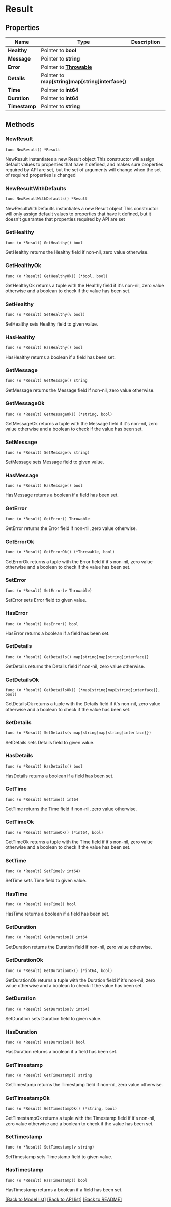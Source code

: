 # Result

## Properties

Name | Type | Description | Notes
------------ | ------------- | ------------- | -------------
**Healthy** | Pointer to **bool** |  | [optional] 
**Message** | Pointer to **string** |  | [optional] 
**Error** | Pointer to [**Throwable**](Throwable.md) |  | [optional] 
**Details** | Pointer to **map[string]map[string]interface{}** |  | [optional] 
**Time** | Pointer to **int64** |  | [optional] 
**Duration** | Pointer to **int64** |  | [optional] 
**Timestamp** | Pointer to **string** |  | [optional] 

## Methods

### NewResult

`func NewResult() *Result`

NewResult instantiates a new Result object
This constructor will assign default values to properties that have it defined,
and makes sure properties required by API are set, but the set of arguments
will change when the set of required properties is changed

### NewResultWithDefaults

`func NewResultWithDefaults() *Result`

NewResultWithDefaults instantiates a new Result object
This constructor will only assign default values to properties that have it defined,
but it doesn't guarantee that properties required by API are set

### GetHealthy

`func (o *Result) GetHealthy() bool`

GetHealthy returns the Healthy field if non-nil, zero value otherwise.

### GetHealthyOk

`func (o *Result) GetHealthyOk() (*bool, bool)`

GetHealthyOk returns a tuple with the Healthy field if it's non-nil, zero value otherwise
and a boolean to check if the value has been set.

### SetHealthy

`func (o *Result) SetHealthy(v bool)`

SetHealthy sets Healthy field to given value.

### HasHealthy

`func (o *Result) HasHealthy() bool`

HasHealthy returns a boolean if a field has been set.

### GetMessage

`func (o *Result) GetMessage() string`

GetMessage returns the Message field if non-nil, zero value otherwise.

### GetMessageOk

`func (o *Result) GetMessageOk() (*string, bool)`

GetMessageOk returns a tuple with the Message field if it's non-nil, zero value otherwise
and a boolean to check if the value has been set.

### SetMessage

`func (o *Result) SetMessage(v string)`

SetMessage sets Message field to given value.

### HasMessage

`func (o *Result) HasMessage() bool`

HasMessage returns a boolean if a field has been set.

### GetError

`func (o *Result) GetError() Throwable`

GetError returns the Error field if non-nil, zero value otherwise.

### GetErrorOk

`func (o *Result) GetErrorOk() (*Throwable, bool)`

GetErrorOk returns a tuple with the Error field if it's non-nil, zero value otherwise
and a boolean to check if the value has been set.

### SetError

`func (o *Result) SetError(v Throwable)`

SetError sets Error field to given value.

### HasError

`func (o *Result) HasError() bool`

HasError returns a boolean if a field has been set.

### GetDetails

`func (o *Result) GetDetails() map[string]map[string]interface{}`

GetDetails returns the Details field if non-nil, zero value otherwise.

### GetDetailsOk

`func (o *Result) GetDetailsOk() (*map[string]map[string]interface{}, bool)`

GetDetailsOk returns a tuple with the Details field if it's non-nil, zero value otherwise
and a boolean to check if the value has been set.

### SetDetails

`func (o *Result) SetDetails(v map[string]map[string]interface{})`

SetDetails sets Details field to given value.

### HasDetails

`func (o *Result) HasDetails() bool`

HasDetails returns a boolean if a field has been set.

### GetTime

`func (o *Result) GetTime() int64`

GetTime returns the Time field if non-nil, zero value otherwise.

### GetTimeOk

`func (o *Result) GetTimeOk() (*int64, bool)`

GetTimeOk returns a tuple with the Time field if it's non-nil, zero value otherwise
and a boolean to check if the value has been set.

### SetTime

`func (o *Result) SetTime(v int64)`

SetTime sets Time field to given value.

### HasTime

`func (o *Result) HasTime() bool`

HasTime returns a boolean if a field has been set.

### GetDuration

`func (o *Result) GetDuration() int64`

GetDuration returns the Duration field if non-nil, zero value otherwise.

### GetDurationOk

`func (o *Result) GetDurationOk() (*int64, bool)`

GetDurationOk returns a tuple with the Duration field if it's non-nil, zero value otherwise
and a boolean to check if the value has been set.

### SetDuration

`func (o *Result) SetDuration(v int64)`

SetDuration sets Duration field to given value.

### HasDuration

`func (o *Result) HasDuration() bool`

HasDuration returns a boolean if a field has been set.

### GetTimestamp

`func (o *Result) GetTimestamp() string`

GetTimestamp returns the Timestamp field if non-nil, zero value otherwise.

### GetTimestampOk

`func (o *Result) GetTimestampOk() (*string, bool)`

GetTimestampOk returns a tuple with the Timestamp field if it's non-nil, zero value otherwise
and a boolean to check if the value has been set.

### SetTimestamp

`func (o *Result) SetTimestamp(v string)`

SetTimestamp sets Timestamp field to given value.

### HasTimestamp

`func (o *Result) HasTimestamp() bool`

HasTimestamp returns a boolean if a field has been set.


[[Back to Model list]](../README.md#documentation-for-models) [[Back to API list]](../README.md#documentation-for-api-endpoints) [[Back to README]](../README.md)


